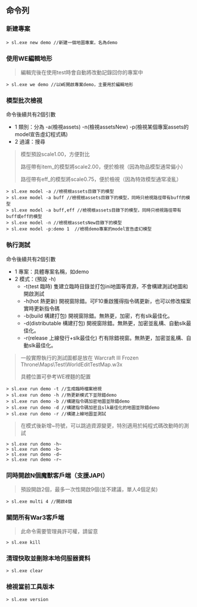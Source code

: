 ## 命令列

### 新建專案

```
> sl.exe new demo //新建一個地圖專案，名為demo
```

### 使用WE編輯地形

> 編輯完後在使用test時會自動將改動記錄回你的專案中

```
> sl.exe we demo //以WE開啟專案demo，主要用於編輯地形
```

### 模型批次檢視

命令後續共有2個引數

* 1 類別：分為 -a(檢視assets) -n(檢視assetsNew) -p(檢視某個專案assets的model宣告虛幻程式碼)
* 2 過濾：搜尋

> 模型預設scale1.00，方便對比
>
> 路徑帶有item_的模型將scale2.00，便於檢視（因為物品模型通常偏小）
>
> 路徑帶有eff_的模型將scale0.75，便於檢視（因為特效模型通常凌亂）

```
> sl.exe model -a //檢視根assets目錄下的模型
> sl.exe model -a buff //檢視根assets目錄下的模型，同時只檢視路徑帶有buff的模型
> sl.exe model -a buff,eff //檢視根assets目錄下的模型，同時只檢視路徑帶有buff或eff的模型
> sl.exe model -n //檢視根assetsNew目錄下的模型
> sl.exe model -p:demo 1  //檢視demo專案的model宣告虛幻模型
```

### 執行測試

命令後續共有2個引數

* 1 專案：具體專案名稱，如demo
* 2 模式：(預設 -h)
  * -t(test 臨時) 隻建立臨時目錄並打包ini地圖等資源，不會構建測試地圖和開啟測試
  * -h(hot 熱更新) 開視窗除錯。可F10重啟獲得指令碼更新，也可以修改檔案實時更新指令碼
  * -b(build 構建打包) 開視窗除錯。無熱更，加密，冇有slk最佳化。
  * -d(distributable 構建打包) 開視窗除錯。無熱更，加密並亂構、自動slk最佳化。
  * -r(release 上線發行+slk最佳化) 冇有除錯視窗。無熱更，加密並亂構、自動slk最佳化。

> 一般實際執行的測試圖都是放在 Warcraft III Frozen Throne\Maps\Test\WorldEditTestMap.w3x
>
> 具體位置可參考WE裡麵的配置

```
> sl.exe run demo -t //生成臨時檔案檢視
> sl.exe run demo -h //熱更新模式下並除錯demo
> sl.exe run demo -b //構建指令碼加密地圖並除錯demo
> sl.exe run demo -d //構建指令碼加密且slk最佳化的地圖並除錯demo
> sl.exe run demo -r //構建上線地圖並測試
```

> 在模式後新增~符號，可以跳過資源變更，特別適用於純程式碼改動時的測試
```
> sl.exe run demo -h~
> sl.exe run demo -b~
> sl.exe run demo -d~
> sl.exe run demo -r~
```

### 同時開啟N個魔獸客戶端（支援JAPI）

> 預設開啟2個，最多一次性開啟9個(並不建議，單人4個足矣)

```
> sl.exe multi 4 //開啟4個
```

### 關閉所有War3客戶端

> 此命令需要管理員許可權，請留意

```
> sl.exe kill
```

### 清理快取並刪除本地伺服器資料

```
> sl.exe clear
```

### 檢視當前工具版本

```
> sl.exe version
```
